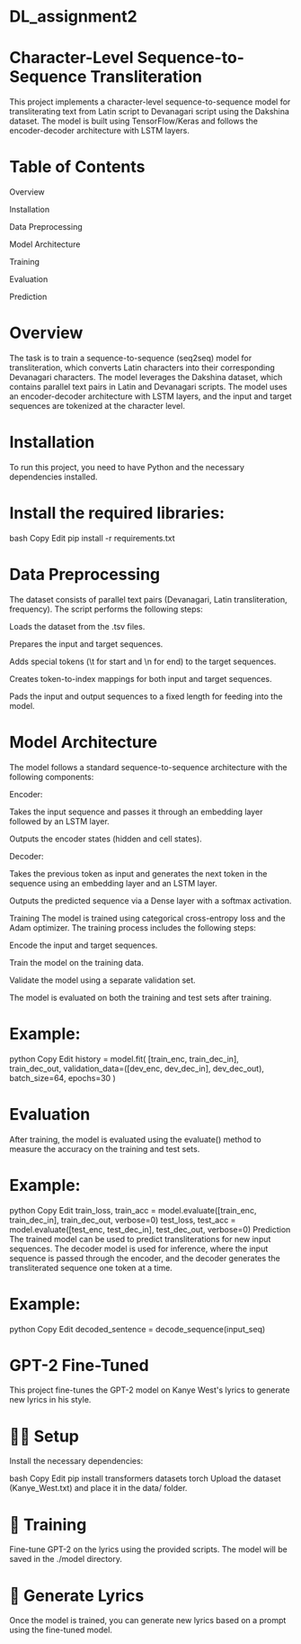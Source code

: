 # DL_assignment2
# Character-Level Sequence-to-Sequence Transliteration
This project implements a character-level sequence-to-sequence model for transliterating text from Latin script to Devanagari script using the Dakshina dataset. The model is built using TensorFlow/Keras and follows the encoder-decoder architecture with LSTM layers.

# Table of Contents
Overview

Installation

Data Preprocessing

Model Architecture

Training

Evaluation

Prediction

# Overview
The task is to train a sequence-to-sequence (seq2seq) model for transliteration, which converts Latin characters into their corresponding Devanagari characters. The model leverages the Dakshina dataset, which contains parallel text pairs in Latin and Devanagari scripts. The model uses an encoder-decoder architecture with LSTM layers, and the input and target sequences are tokenized at the character level.

# Installation
To run this project, you need to have Python and the necessary dependencies installed.
# Install the required libraries:

bash
Copy
Edit
pip install -r requirements.txt
# Data Preprocessing
The dataset consists of parallel text pairs (Devanagari, Latin transliteration, frequency). The script performs the following steps:

Loads the dataset from the .tsv files.

Prepares the input and target sequences.

Adds special tokens (\t for start and \n for end) to the target sequences.

Creates token-to-index mappings for both input and target sequences.

Pads the input and output sequences to a fixed length for feeding into the model.

# Model Architecture
The model follows a standard sequence-to-sequence architecture with the following components:

Encoder:

Takes the input sequence and passes it through an embedding layer followed by an LSTM layer.

Outputs the encoder states (hidden and cell states).

Decoder:

Takes the previous token as input and generates the next token in the sequence using an embedding layer and an LSTM layer.

Outputs the predicted sequence via a Dense layer with a softmax activation.

Training
The model is trained using categorical cross-entropy loss and the Adam optimizer. The training process includes the following steps:

Encode the input and target sequences.

Train the model on the training data.

Validate the model using a separate validation set.

The model is evaluated on both the training and test sets after training.

# Example:
python
Copy
Edit
history = model.fit(
    [train_enc, train_dec_in], train_dec_out,
    validation_data=([dev_enc, dev_dec_in], dev_dec_out),
    batch_size=64,
    epochs=30
)
# Evaluation
After training, the model is evaluated using the evaluate() method to measure the accuracy on the training and test sets.

# Example:
python
Copy
Edit
train_loss, train_acc = model.evaluate([train_enc, train_dec_in], train_dec_out, verbose=0)
test_loss, test_acc = model.evaluate([test_enc, test_dec_in], test_dec_out, verbose=0)
Prediction
The trained model can be used to predict transliterations for new input sequences. The decoder model is used for inference, where the input sequence is passed through the encoder, and the decoder generates the transliterated sequence one token at a time.

# Example:
python
Copy
Edit
decoded_sentence = decode_sequence(input_seq)

# GPT-2 Fine-Tuned
This project fine-tunes the GPT-2 model on Kanye West's lyrics to generate new lyrics in his style.

# 🧑‍💻 Setup
Install the necessary dependencies:

bash
Copy
Edit
pip install transformers datasets torch
Upload the dataset (Kanye_West.txt) and place it in the data/ folder.

# 🚀 Training
Fine-tune GPT-2 on the lyrics using the provided scripts. The model will be saved in the ./model directory.

# 🎵 Generate Lyrics
Once the model is trained, you can generate new lyrics based on a prompt using the fine-tuned model.


